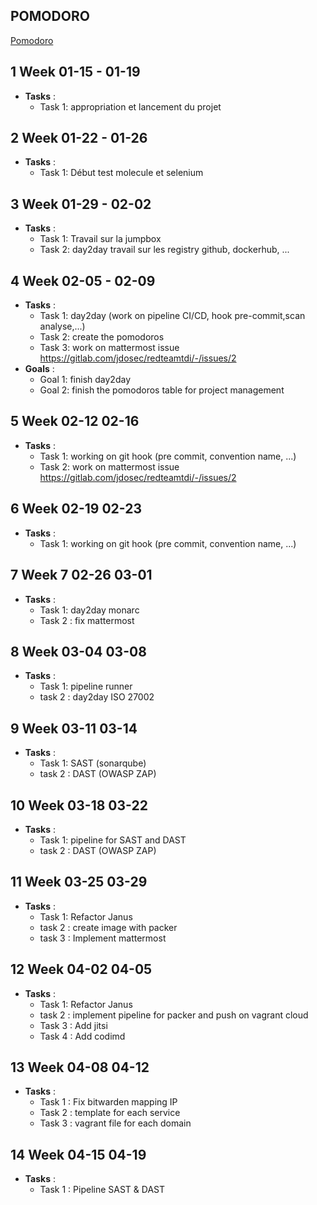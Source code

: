 ## POMODORO
[Pomodoro](https://docs.google.com/spreadsheets/d/16nG3G4i6YsK1znzWkhqAAuyKqIjlsNxo/edit?usp=drive_web&ouid=113945033105591293555&rtpof=true)

## 1 Week 01-15 - 01-19

- **Tasks** :
  - Task 1: appropriation et lancement du projet

## 2 Week 01-22 - 01-26

- **Tasks** :
  - Task 1: Début test molecule et selenium

## 3 Week 01-29 - 02-02

- **Tasks** :
  - Task 1: Travail sur la jumpbox
  - Task 2: day2day travail sur les registry github, dockerhub, ...

## 4 Week 02-05 - 02-09

- **Tasks** :
  - Task 1: day2day (work on pipeline CI/CD, hook pre-commit,scan analyse,...)
  - Task 2: create the pomodoros
  - Task 3: work on mattermost issue https://gitlab.com/jdosec/redteamtdi/-/issues/2
- **Goals** :
  - Goal 1: finish day2day
  - Goal 2: finish the pomodoros table for project management

## 5 Week 02-12 02-16

- **Tasks** :
  - Task 1: working on git hook (pre commit, convention name, ...)
  - Task 2: work on mattermost issue https://gitlab.com/jdosec/redteamtdi/-/issues/2

## 6 Week 02-19 02-23

- **Tasks** :
  - Task 1: working on git hook (pre commit, convention name, ...)

## 7 Week 7 02-26 03-01

- **Tasks** :
  - Task 1: day2day monarc
  - Task 2 : fix mattermost

## 8 Week 03-04 03-08

- **Tasks** :
  - Task 1: pipeline runner
  - task 2 : day2day ISO 27002

## 9 Week 03-11 03-14

- **Tasks** :
  - Task 1: SAST (sonarqube)
  - task 2 : DAST (OWASP ZAP)

## 10 Week 03-18 03-22

- **Tasks** :
  - Task 1: pipeline for SAST and DAST
  - task 2 : DAST (OWASP ZAP)

## 11 Week 03-25 03-29

- **Tasks** :
  - Task 1: Refactor Janus
  - task 2 : create image with packer
  - task 3 : Implement mattermost

## 12 Week 04-02 04-05

- **Tasks** :
  - Task 1: Refactor Janus
  - task 2 : implement pipeline for packer and push on vagrant cloud
  - Task 3 : Add jitsi
  - Task 4 : Add codimd

## 13 Week 04-08 04-12

- **Tasks** :
  - Task 1 : Fix bitwarden mapping IP
  - Task 2 : template for each service
  - Task 3 : vagrant file for each domain
  
## 14 Week 04-15 04-19

- **Tasks** :
  - Task 1 : Pipeline SAST & DAST


